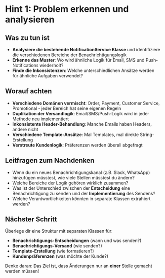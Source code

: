 # Hint 1: Problem erkennen und analysieren

## Was zu tun ist
- **Analysiere die bestehende NotificationService Klasse** und identifiziere die verschiedenen Bereiche der Benachrichtigungslogik
- **Erkenne das Muster**: Wo wird ähnliche Logik für Email, SMS und Push-Notifications wiederholt?
- **Finde die Inkonsistenzen**: Welche unterschiedlichen Ansätze werden für ähnliche Aufgaben verwendet?

## Worauf achten
- **Verschiedene Domänen vermischt**: Order, Payment, Customer Service, Promotional - jeder Bereich hat seine eigenen Regeln
- **Duplikation der Versandlogik**: Email/SMS/Push-Logik wird in jeder Methode neu implementiert
- **Inkonsistente Header-Behandlung**: Manche Emails haben Headers, andere nicht
- **Verschiedene Template-Ansätze**: Mal Templates, mal direkte String-Erstellung
- **Verstreute Kundenlogik**: Präferenzen werden überall abgefragt

## Leitfragen zum Nachdenken
- Wenn du ein neues Benachrichtigungskanal (z.B. Slack, WhatsApp) hinzufügen müsstest, wie viele Stellen müsstest du ändern?
- Welche Bereiche der Logik gehören wirklich zusammen?
- Was ist der Unterschied zwischen der **Entscheidung** eine Benachrichtigung zu senden und der **Implementierung** des Sendens?
- Welche Verantwortlichkeiten könnten in separate Klassen extrahiert werden?

## Nächster Schritt
Überlege dir eine Struktur mit separaten Klassen für:
- **Benachrichtigungs-Entscheidungen** (wann und was senden?)
- **Benachrichtigungs-Versand** (wie senden?)
- **Template-Erstellung** (wie formatieren?)
- **Kundenpräferenzen** (was möchte der Kunde?)

Denke daran: Das Ziel ist, dass Änderungen nur an **einer** Stelle gemacht werden müssen!